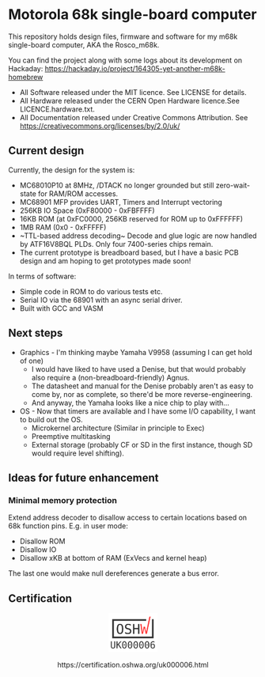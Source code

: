 # Motorola 68k single-board computer

This repository holds design files, firmware and software for my m68k 
single-board computer, AKA the Rosco_m68k.

You can find the project along with some logs about its development
on Hackaday: https://hackaday.io/project/164305-yet-another-m68k-homebrew

* All Software released under the MIT licence. See LICENSE for details.
* All Hardware released under the CERN Open Hardware licence.See LICENCE.hardware.txt.
* All Documentation released under Creative Commons Attribution. See https://creativecommons.org/licenses/by/2.0/uk/

## Current design

Currently, the design for the system is:

* MC68010P10 at 8MHz, /DTACK no longer grounded but still zero-wait-state for RAM/ROM accesses.
* MC68901 MFP provides UART, Timers and Interrupt vectoring
* 256KB IO Space (0xF80000 - 0xFBFFFF)
* 16KB ROM (at 0xFC0000, 256KB reserved for ROM up to 0xFFFFFF)
* 1MB RAM (0x0 - 0xFFFFF)
* ~TTL-based address decoding~ Decode and glue logic are now handled by ATF16V8BQL PLDs. Only four 7400-series chips remain.
* The current prototype is breadboard based, but I have a basic PCB design and am hoping to get prototypes made soon!

In terms of software:

* Simple code in ROM to do various tests etc.
* Serial IO via the 68901 with an async serial driver.
* Built with GCC and VASM

## Next steps

* Graphics - I'm thinking maybe Yamaha V9958 (assuming I can get hold of one)
  * I would have liked to have used a Denise, but that would probably also require a (non-breadboard-friendly) Agnus.
  * The datasheet and manual for the Denise probably aren't as easy to come by, nor as complete, so there'd be more reverse-engineering.
  * And anyway, the Yamaha looks like a nice chip to play with...
* OS - Now that timers are available and I have some I/O capability, I want to build out the OS.
  * Microkernel architecture (Similar in principle to Exec)
  * Preemptive multitasking
  * External storage (probably CF or SD in the first instance, though SD would require level shifting).

## Ideas for future enhancement

### Minimal memory protection

Extend address decoder to disallow access to certain locations based on 68k function pins.
E.g. in user mode:

* Disallow ROM
* Disallow IO
* Disallow xKB at bottom of RAM (ExVecs and kernel heap)

The last one would make null dereferences generate a bus error.

## Certification

<p align='center'>
<img alt='OSHWA Certified' src='/images/oshwa.png?raw=true' title='OSHWA Certification UK000006' width='20%'>
</p>
<p align='center'>
https://certification.oshwa.org/uk000006.html
</p>

